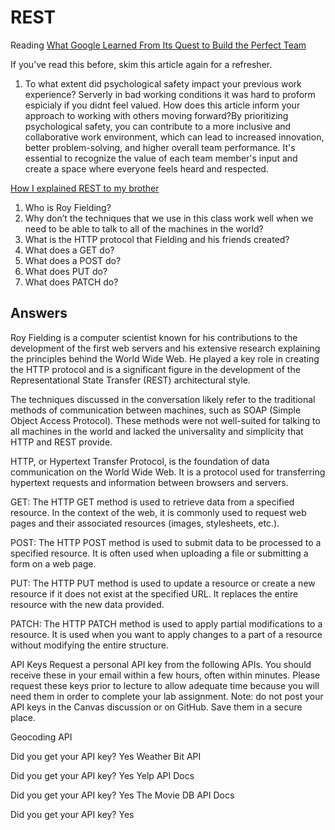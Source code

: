 # REST


Reading
[What Google Learned From Its Quest to Build the Perfect Team](https://www.google.com/amp/mobile.nytimes.com/2016/02/28/magazine/what-google-learned-from-its-quest-to-build-the-perfect-team.amp.html)

If you’ve read this before, skim this article again for a refresher.

1. To what extent did psychological safety impact your previous work experience? Serverly in bad working conditions it was hard to proform espicialy if you didnt feel valued.
How does this article inform your approach to working with others moving forward?By prioritizing psychological safety, you can contribute to a more inclusive and collaborative work environment, which can lead to increased innovation, better problem-solving, and higher overall team performance. It's essential to recognize the value of each team member's input and create a space where everyone feels heard and respected.

[How I explained REST to my brother](https://gist.github.com/brookr/5977550)

1. Who is Roy Fielding?
2. Why don’t the techniques that we use in this class work well when we need to be able to talk to all of the machines in the world?
3. What is the HTTP protocol that Fielding and his friends created?
4. What does a GET do?
5. What does a POST do?
6. What does PUT do?
7. What does PATCH do?


## Answers

Roy Fielding is a computer scientist known for his contributions to the development of the first web servers and his extensive research explaining the principles behind the World Wide Web. He played a key role in creating the HTTP protocol and is a significant figure in the development of the Representational State Transfer (REST) architectural style.

The techniques discussed in the conversation likely refer to the traditional methods of communication between machines, such as SOAP (Simple Object Access Protocol). These methods were not well-suited for talking to all machines in the world and lacked the universality and simplicity that HTTP and REST provide.

HTTP, or Hypertext Transfer Protocol, is the foundation of data communication on the World Wide Web. It is a protocol used for transferring hypertext requests and information between browsers and servers.

GET: The HTTP GET method is used to retrieve data from a specified resource. In the context of the web, it is commonly used to request web pages and their associated resources (images, stylesheets, etc.).

POST: The HTTP POST method is used to submit data to be processed to a specified resource. It is often used when uploading a file or submitting a form on a web page.

PUT: The HTTP PUT method is used to update a resource or create a new resource if it does not exist at the specified URL. It replaces the entire resource with the new data provided.

PATCH: The HTTP PATCH method is used to apply partial modifications to a resource. It is used when you want to apply changes to a part of a resource without modifying the entire structure.

API Keys
Request a personal API key from the following APIs. You should receive these in your email within a few hours, often within minutes. Please request these keys prior to lecture to allow adequate time because you will need them in order to complete your lab assignment. Note: do not post your API keys in the Canvas discussion or on GitHub. Save them in a secure place.

Geocoding API

Did you get your API key? Yes
Weather Bit API

Did you get your API key? Yes
Yelp API Docs

Did you get your API key? Yes
The Movie DB API Docs

Did you get your API key? Yes